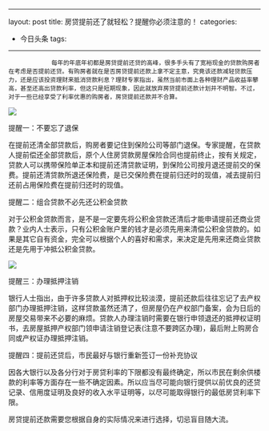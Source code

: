 
---
layout: post
title: 房贷提前还了就轻松？提醒你必须注意的！
categories:
- 今日头条
tags:
---
				每年的年底年初都是房贷提前还贷的高峰，很多手头有了宽裕现金的贷款购房者在考虑是否提前还贷。有购房者就在是否房贷提前还款上拿不定主意，究竟该还款减轻贷款压力，还是应该投资理财来抵消贷款利息？理财专家指出，虽然当前市面上各种理财产品收益率攀高，甚至还高出贷款利率，但这只是短期现象，因此就放弃房贷提前还款计划并不明智。不过，对于一些已经享受了利率优惠的购房者，房贷提前还款并不合算。

![](http://p3.pstatp.com/large/8579/5987626693)

提醒一：不要忘了退保

在提前还清全部贷款后，购房者要记住到保险公司等部门退保。专家提醒，在贷款人提前偿还全部贷款后，原个人住房贷款房屋保险合同也提前终止，按有关规定，贷款人可以携带保险单正本和提前还清贷款证明，到保险公司按月退还提前交的保费。提前还清贷款所退还保险费，是已交保险费在提前归还时的现值，减去提前归还前占用保险费在提前归还时的现值。

提醒二：组合贷款不必先还公积金贷款

对于公积金贷款而言，是不是一定要先将公积金贷款还清后才能申请提前还商业贷款？业内人士表示，只有公积金账户里的钱才是必须先用来清偿公积金贷款的。如果是其它自有资金，完全可以根据个人的喜好和需求，来决定是先用来还商业贷款还是先用于冲抵公积金贷款。

![](http://p3.pstatp.com/large/8581/4530414310)

提醒三：办理抵押注销

银行人士指出，由于许多贷款人对抵押权比较淡漠，提前还款后往往忘记了去产权部门办理抵押注销，这样贷款虽然还清了，但房屋仍在产权部门备案，会为日后的房屋交易带来不必要的麻烦。贷款人办理注销时需要在银行申领退还的抵押权证明书，去房屋抵押产权部门领申请注销登记表(注意不要跨区办理)，最后附上购房合同或产权证办理抵押注销。

提醒四：提前还贷后，市民最好与银行重新签订一份补充协议

因各大银行以及各分行对于房贷利率的下限都没有最终确定，所以市民在剩余供楼款的利率等方面存在一些不确定因素。所以应当尽可能向银行提供以前优良的还贷记录、信用度证明及良好的收入水平证明等，以尽可能取得银行的最低房贷利率下限。

房贷提前还款需要您根据自身的实际情况来进行选择，切忌盲目随大流。